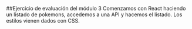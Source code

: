 ##Ejercicio de evaluación del módulo 3
Comenzamos con React haciendo un listado de pokemons, accedemos a una API y hacemos el listado. Los estilos vienen dados con CSS.
